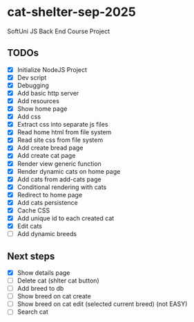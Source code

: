 # cat-shelter-sep-2025

SoftUni JS Back End Course Project

## TODOs

- [x] Initialize NodeJS Project
- [x] Dev script
- [x] Debugging
- [x] Add basic http server
- [x] Add resources
- [x] Show home page
- [x] Add css
- [x] Extract css into separate js files
- [x] Read home html from file system
- [x] Read site css from file system
- [x] Add create bread page
- [x] Add create cat page
- [x] Render view generic function
- [x] Render dynamic cats on home page
- [x] Add cats from add-cats page
- [x] Conditional rendering with cats
- [x] Redirect to home page
- [x] Add cats persistence
- [x] Cache CSS
- [x] Add unique id to each created cat
- [x] Edit cats
- [ ] Add dynamic breeds

## Next steps

- [x] Show details page
- [ ] Delete cat (shlter cat button)
- [ ] Add breed to db
- [ ] Show breed on cat create
- [ ] Show breed on cat edit (selected current breed) (not EASY)
- [ ] Search cat
